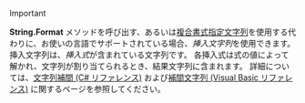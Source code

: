 
> [!IMPORTANT] 
> **String.Format** メソッドを呼び出す、あるいは[複合書式指定文字列](~/docs/standard/base-types/composite-formatting.md)を使用する代わりに、お使いの言語でサポートされている場合、*挿入文字列*を使用できます。 挿入文字列は、*挿入式*が含まれている文字列です。 各挿入式は式の値によって解かれ、文字列が割り当てられるとき、結果文字列に含まれます。 詳細については、[文字列補間 (C# リファレンス)](~/docs/csharp/language-reference/tokens/interpolated.md) および[補間文字列 (Visual Basic リファレンス)](~/docs/visual-basic/programming-guide/language-features/strings/interpolated-strings.md) に関するページを参照してください。 
